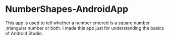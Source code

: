 # NumberShapes-AndroidApp
This app is used to tell whether a number entered is a square number ,triangular number or both. I made this app just for understanding the basics of Android Studio.
